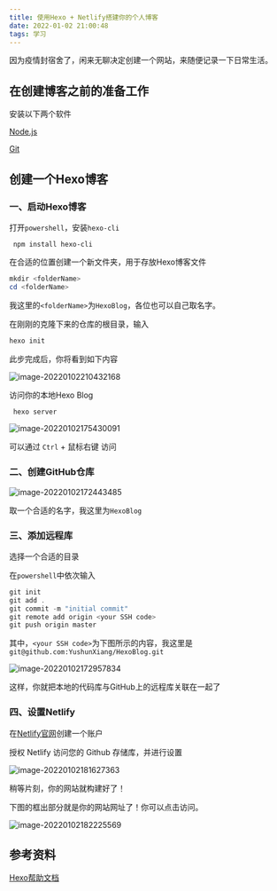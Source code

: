 ```yaml
---
title: 使用Hexo + Netlify搭建你的个人博客
date: 2022-01-02 21:00:48
tags: 学习
---
```


因为疫情封宿舍了，闲来无聊决定创建一个网站，来随便记录一下日常生活。



## 在创建博客之前的准备工作

安装以下两个软件

[Node.js](https://nodejs.org/en/)

[Git](https://git-scm.com/book/en/v2/Getting-Started-Installing-Git)


## 创建一个Hexo博客

### 一、启动Hexo博客



打开`powershell`，安装`hexo-cli`

```
 npm install hexo-cli
```



在合适的位置创建一个新文件夹，用于存放Hexo博客文件

``` powershell
mkdir <folderName>
cd <folderName>
```

我这里的`<folderName>`为`HexoBlog`，各位也可以自己取名字。



在刚刚的克隆下来的仓库的根目录，输入

``` powershell
hexo init
```

此步完成后，你将看到如下内容

![image-20220102210432168](image-20220102210432168.png)



访问你的本地Hexo Blog

``` powershell
 hexo server
```

![image-20220102175430091](image-20220102175430091.png)

可以通过 `Ctrl` + 鼠标右键 访问



### 二、创建GitHub仓库

![image-20220102172443485](image-20220102172443485.png)



取一个合适的名字，我这里为`HexoBlog`



### 三、添加远程库

选择一个合适的目录

在`powershell`中依次输入

``` powershell
git init
git add .
git commit -m "initial commit"
git remote add origin <your SSH code>
git push origin master
```



其中，`<your SSH code>`为下图所示的内容，我这里是`git@github.com:YushunXiang/HexoBlog.git`

![image-20220102172957834](image-20220102172957834.png)

这样，你就把本地的代码库与GitHub上的远程库关联在一起了



### 四、设置Netlify

在[Netlify官网](https://www.netlify.com/)创建一个账户



授权 Netlify 访问您的 Github 存储库，并进行设置

![image-20220102181627363](image-20220102181627363.png)



稍等片刻，你的网站就构建好了！

下图的框出部分就是你的网站网址了！你可以点击访问。

![image-20220102182225569](image-20220102182225569.png)

## 参考资料

[Hexo帮助文档](https://hexo.io/zh-cn/docs/)